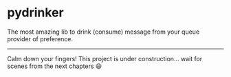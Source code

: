 # pydrinker
The most amazing lib to drink (consume) message from your queue provider of preference.

---

Calm down your fingers! This project is under construction... wait for scenes from the next chapters :smile:
